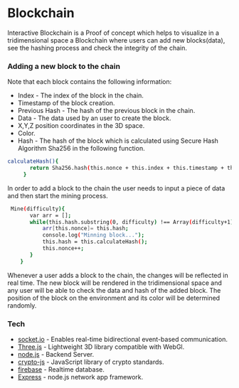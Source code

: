 # Blockchain
Interactive Blockchain is a Proof of concept which helps to visualize in a tridimensional space a Blockchain where users can add new blocks(data), see the hashing process and check the integrity of the chain.

### Adding a new block to the chain
Note that each block contains the following information:
* Index - The index of the block in the chain.
* Timestamp of the block creation.
* Previous Hash - The hash of the previous block in the chain.
* Data - The data used by an user to create the block.
* X,Y,Z position coordinates in the 3D space.
* Color.
* Hash - The hash of the block which is calculated using Secure Hash Algorithm Sha256 in the following function.
 ```sh
 calculateHash(){
        return Sha256.hash(this.nonce + this.index + this.timestamp + this.previousHash + JSON.stringify(this.data)).toString();
      }
``` 
In order to add a block to the chain the user needs to input a piece of data and then start the mining process.

 ```sh
  Mine(difficulty){
        var arr = [];
        while(this.hash.substring(0, difficulty) !== Array(difficulty+1).join('0')){
            arr[this.nonce]= this.hash;
            console.log("Minning block...");
            this.hash = this.calculateHash();
            this.nonce++;
        }
     } 
``` 

Whenever a user adds a block to the chain, the changes will be reflected in real time. The new block will be rendered in the tridimensional space and any user will be able to check the data and hash of the added block. The position of the block on the environment and its color  will be determined randomly.



### Tech

* [socket.io] - Enables real-time bidirectional event-based communication.
* [Three.js] - Lightweight 3D library compatible with WebGl.
* [node.js] - Backend Server.
* [crypto-js] - JavaScript library of crypto standards.
* [firebase] - Realtime database.
* [Express] - node.js network app framework.




[node.js]: <http://nodejs.org>
[Three.js]: <https://threejs.org/>
[firebase]: <https://www.npmjs.com/package/firebase>
[express]: <http://expressjs.com>
[socket.io]: <https://socket.io>
[request]: <https://github.com/request/request>
[crypto-js]: <https://www.npmjs.com/package/crypto-js>
